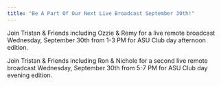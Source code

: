 ```yaml
---
title: "Be A Part Of Our Next Live Broadcast September 30th!"
---
```


Join Tristan & Friends including Ozzie & Remy for a live remote broadcast Wednesday, September 30th from 1-3 PM for ASU Club day afternoon edition.

Join Tristan & Friends including Ron & Nichole for a second live remote broadcast Wednesday, September 30th from 5-7 PM for ASU Club day evening edition.
